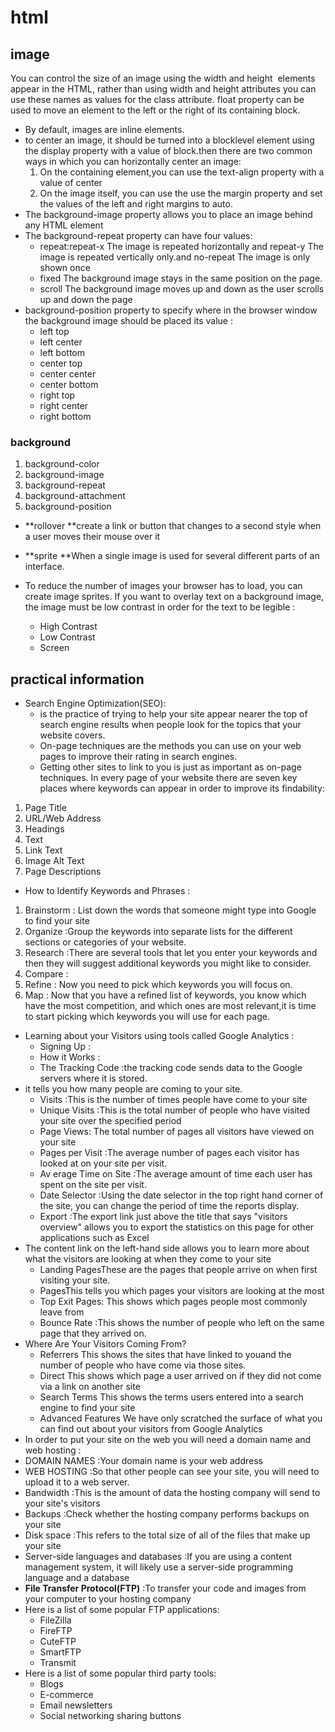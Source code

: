 # html
## image
You can control the size of an image using the width and height
<img> elements appear in the HTML, rather than using width and height attributes you can use these names as values for the class attribute.
float property can be used to move an element to the left or the right of its containing block.
- By default, images are inline elements.
- to center an image, it should be turned into a blocklevel element using the display property with a value of block.then there are two common ways in which you can horizontally center an image:
  1. On the containing element,you can use the text-align
property with a value of center
  2. On the image itself, you can use the use the margin property and set the values of the left and right margins to auto.
- The background-image property allows you to place an image behind any HTML element
- The background-repeat property can have four values:
  - repeat:repeat-x The image is repeated horizontally
and repeat-y The image is repeated vertically only.and no-repeat The image is only shown once
  - fixed The background image stays in the same position on the page.
  - scroll The background image moves up and down as the user scrolls up and down the page
- background-position property to specify where in the browser window the background image should be placed its value :
  - left top
  - left center
  - left bottom
  - center top
  - center center
  - center bottom
  - right top
  - right center
  - right bottom
### background
1. background-color
2. background-image
3. background-repeat
4. background-attachment
5. background-position

- **rollover **create a link or button that changes to a second style when a user moves their mouse over it 
- **sprite **When a single image is used for several different parts of an interface.

- To reduce the number of images your browser has to load, you can create image sprites.
If you want to overlay text on a background image, the image must be low contrast in order for the text to be legible :
  - High Contrast 
  - Low Contrast
  - Screen

## practical information
- Search Engine Optimization(SEO):
  - is the practice of trying to help your site appear nearer the top of search engine results when people look for the topics that your website covers.
  - On-page techniques are the methods you can use on your web pages to improve their rating in search engines.
  - Getting other sites to link to you is just as important as on-page techniques.
In every page of your website there are seven key places where keywords can appear in order to improve its findability:
1. Page Title
2. URL/Web Address
3. Headings
4. Text
5. Link Text
6. Image Alt Text
7. Page Descriptions
- How to Identify Keywords and Phrases :
1. Brainstorm : List down the words that someone might type into Google to find your site
2. Organize :Group the keywords into separate lists for the different sections or categories of your website.
3. Research :There are several tools that let you enter your keywords and then they will suggest additional keywords you might like to consider.
4. Compare :
5. Refine : Now you need to pick which keywords you will focus on.
6. Map : Now that you have a refined list of keywords, you know which have the most competition, and which ones are most relevant,it is time to start picking which keywords you will use for each page.
- Learning about your Visitors using tools called Google Analytics :
  - Signing Up :
  - How it Works : 
  - The Tracking Code :the tracking code sends data to the Google servers where it is stored.
- it tells you how many people are coming to your site.
  - Visits :This is the number of times people have come to your site
  - Unique Visits :This is the total number of people who have visited your site over the specified period
  - Page Views: The total number of pages all visitors have viewed on your site
  - Pages per Visit :The average number of pages each visitor has looked at on your site per visit.
  - Av erage Time on Site :The average amount of time each user has spent on the site per visit.
  - Date Selector :Using the date selector in the top right hand corner of the site, you can change the period of time the reports display.
  - Export :The export link just above the title that says "visitors overview" allows you to export the statistics on this page for other applications such as Excel
- The content link on the left-hand side allows you to learn more about what the visitors are looking at when they come to your site
  - Landing PagesThese are the pages that people arrive on when first visiting your site.
  - PagesThis tells you which pages your visitors are looking at the most
  - Top Exit Pages: This shows which pages people most commonly leave from
  - Bounce Rate :This shows the number of people who left on the same page that they arrived on.
- Where Are Your Visitors Coming From?
  - Referrers This shows the sites that have linked to youand the number of people who have come via those sites.
  - Direct This shows which page a user arrived on if they did not come via a link on another site
  - Search Terms This shows the terms users entered into a search engine to find your site
  - Advanced Features We have only scratched the surface of what you can find out about your visitors from Google Analytics
- In order to put your site on the web you will need a domain name and web hosting :
- DOMAIN NAMES :Your domain name is your web address
- WEB HOSTING :So that other people can see your site, you will need to upload it to a web server.
- Bandwidth :This is the amount of data the hosting company will send to your site's visitors
- Backups :Check whether the hosting company performs backups on your site
- Disk space :This refers to the total size of all of the files that make up your site
- Server-side languages and databases :If you are using a content management system, it will likely use a server-side programming language and a database
- **File Transfer Protocol(FTP)** :To transfer your code and images from your computer to your hosting company
- Here is a list of some popular FTP applications:
  - FileZilla
  - FireFTP
  - CuteFTP
  - SmartFTP
  - Transmit
- Here is a list of some popular third party tools:
  - Blogs
  - E-commerce
  - Email newsletters
  - Social networking sharing buttons



